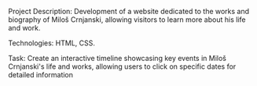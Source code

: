 Project Description: Development of a website dedicated to the works and biography of Miloš Crnjanski, allowing visitors to learn more about his life and work.

Technologies: HTML, CSS.


Task: Create an interactive timeline showcasing key events in Miloš Crnjanski's life and works, allowing users to click on specific dates for detailed information
